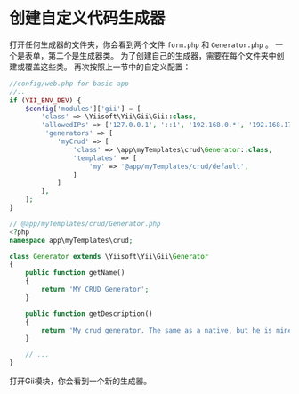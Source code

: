 创建自定义代码生成器
============================

打开任何生成器的文件夹，你会看到两个文件 `form.php` 和 `Generator.php` 。
一个是表单，第二个是生成器类。 为了创建自己的生成器，需要在每个文件夹中创建或覆盖这些类。 再次按照上一节中的自定义配置：

```php
//config/web.php for basic app
//..
if (YII_ENV_DEV) {
    $config['modules']['gii'] = [
        'class' => \Yiisoft\Yii\Gii\Gii::class,
        'allowedIPs' => ['127.0.0.1', '::1', '192.168.0.*', '192.168.178.20'],
         'generators' => [
            'myCrud' => [
                'class' => \app\myTemplates\crud\Generator::class,
                'templates' => [
                    'my' => '@app/myTemplates/crud/default',
                ]
            ]
        ],
    ];
}
```

```php
// @app/myTemplates/crud/Generator.php
<?php
namespace app\myTemplates\crud;

class Generator extends \Yiisoft\Yii\Gii\Generator
{
    public function getName()
    {
        return 'MY CRUD Generator';
    }

    public function getDescription()
    {
        return 'My crud generator. The same as a native, but he is mine...';
    }

    // ...
}
```

打开Gii模块，你会看到一个新的生成器。
